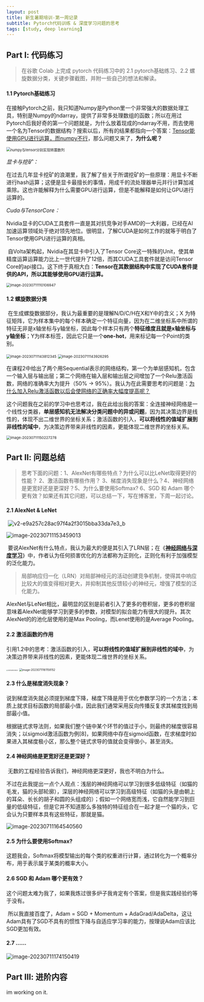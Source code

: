 ```yaml
---
layout: post
title: 新生暑期培训-第一周记录
subtitle: Pytorch代码训练 & 深度学习问题的思考
tags: [study, deep learning]
---
```


## Part Ⅰ: 代码练习

> 在谷歌 Colab 上完成 pytorch 代码练习中的 2.1 pytorch基础练习、2.2 螺旋数据分类，关键步骤截图，并附一些自己的想法和解读。

#### 1.1 Pytorch基础练习

​	在接触Pytorch之前，我只知道Numpy是Python里一个非常强大的数据处理工具，特别是Numpy的ndarray，提供了非常多处理数组的函数；所以在用过Pytorch后我好奇的第一个问题就是，为什么放着现成的ndarray不用，而去使用一个名为Tensor的数据结构？搜索以后，所有的结果都指向一个答案：<u>Tensor能使用GPU进行运算，而numpy不行</u>，那么问题又来了，**为什么呢？**

<img src="./assets/img/image-20230711101813212.png" alt="numpy与tensor分别实现转置数列" style="zoom:67%;" />

[^1]: numpy与tensor分别实现转置数列

*显卡与挖矿：*	

​	在过去几年显卡挖矿的浪潮里，我了解了些关于所谓挖矿的一些原理：用显卡不断进行hash运算；这便是显卡最擅长的事情，用成千的流处理器单元并行计算加减乘除。这也许能解释为什么需要GPU进行运算，但是不能解释是如何让GPU进行运算的。

*Cuda与TensorCore：*

​	Nvidia显卡的CUDA工具套件一直是其对抗竞争对手AMD的一大利器，已经在AI加速运算领域处于绝对领先地位。很明显，了解CUDA是如何工作的就等于明白了Tensor使用GPU进行运算的真相。

​	自Volta架构起，Nvidia在其显卡中引入了Tensor Core这一特殊的Unit，使其单精度运算运算能力比上一世代提升了12倍，而其CUDA工具套件就是访问Tensor Core的api接口。这下终于真相大白：**Tensor在其数据结构中实现了CUDA套件提供的API，所以其能够使用GPU进行运算。**

<img src="./assets/img/image-20230711110106947.png" alt="image-20230711110106947" style="zoom:67%;" />

[^2]: 在Pytorch中选择GPU或CPU进行运算



#### 1.2 螺旋数据分类

​	在生成螺旋数据部分，我认为最重要的是理解N/D/C/H在X和Y中的含义；X 为特征矩阵，它为样本集中的每个样本确定一个特征向量，因为在二维坐标系中所谓的特征无非是x轴坐标与y轴坐标，因此每个样本只有两个**特征维度且就是x轴坐标与y轴坐标**；Y为样本标签，因此它只是一个**one-hot**，用来标记每一个Point的类别。

<img src="./assets/img/image-20230711143812345.png" alt="image-20230711143812345" style="zoom:67%;" />

<img src="./assets/img/image-20230711143926295.png" alt="image-20230711143926295" style="zoom:67%;" />

[^3]: X与Y的Tensor

​	在课程2中给出了两个用Sequential表示的网络结构，第一个为单层感知机，包含一个输入层与输出层；第二个网络在输入层和输出层之间增加了一个Relu激活函数，网络的准确率大为提升（50% -> 95%）。我认为在此需要思考的问题是：<u>为什么加入Relu激活函数以后会使网络的正确率大幅度提高呢？</u>

​	这个问题我在之前的学习中也思考过，我在此给出我的答案：全连接神经网络是一个线性分类器，**单层感知机无法解决分类问题中的异或问题**，因为其决策边界是线性的，体现不出二维世界的坐标关系；激活函数的引入，**可以将线性的值域扩展到非线性的域中**，为决策边界带来非线性的因素，更能体现二维世界的坐标关系。

<img src="/assets/img/image-20230711150227278.png" alt="image-20230711150227278" style="zoom:67%;" />

[^4]: 加入Relu激活函数与未加Relu函数的对比



## Part Ⅱ: 问题总结

> 思考下面的问题：1、AlexNet有哪些特点？为什么可以比LeNet取得更好的性能？ 2、激活函数有哪些作用？ 3、梯度消失现象是什么？4、神经网络是更宽好还是更深好？5、为什么要使用Softmax? 6、SGD 和 Adam 哪个更有效？如果还有其它问题，可以总结一下，写在博客里，下周一起讨论。

#### 2.1 AlexNet & LeNet

​	![v2-e9a257c28ac97f4a2f3015bba33da7e3_b](/assets/img/v2-e9a257c28ac97f4a2f3015bba33da7e3_b.png)

[^5]: AlexNet Structure

![image-20230711153459013](/assets/img/image-20230711153459013.png)

[^6]: LeNet Structure

​	要说AlexNet有什么特点，我认为最大的便是其引入了LRN层；在《[**神经网络与深度学习**](https://nndl.github.io/)》中，作者认为任何损害优化的方法都称为正则化，正则化有利于加强模型的泛化能力。

> 局部响应归一化（LRN）对局部神经元的活动创建竞争机制，使得其中响应比较大的值变得相对更大，并抑制其他反馈较小的神经元，增强了模型的泛化能力。

​	AlexNet与LeNet相比，最明显的区别是前者引入了更多的卷积层，更多的卷积层意味着AlexNet能够学习到更多的参数，对模型的拟合能力有很大的提升。其次AlexNet的的池化层使用的是Max Pooling，而Lenet使用的是Average Pooling。



#### 2.2 激活函数的作用

​	引用1.2中的思考：激活函数的引入，**可以将线性的值域扩展到非线性的域中**，为决策边界带来非线性的因素，更能体现二维世界的坐标关系。

<img src="/assets/img/20210106110219329.png" alt="20210106110219329" style="zoom: 20%;" />

[^7]: Relu激活函数

<img src="/assets/img/image-20230711161158152.png" alt="image-20230711161158152" style="zoom:50%;" />

[^8]: sigmioid激活函数



#### 2.3 什么是梯度消失现象？

​	说到梯度消失就必须提到梯度下降，梯度下降是用于优化参数学习的一个方法；本质上就求目标函数的局部最小值，因此我们通常采用反向传播反复求其梯度找到局部最小值。

​	根据链式求导法则，如果我们整个链中某个环节的值过于小，则最终的梯度很容易消失；以sigmoid激活函数为例[8]，如果网络中存在sigmoid函数，在求梯度时如果进入其梯度极小区，那么整个链式求导的值就会变得很小，甚至消失。



#### 2.4 神经网络是更宽好还是更深好？

​	无数的工程经验告诉我们，神经网络更深更好，我也不明白为什么。

​	不过在此我提出一点个人观点：浅层的神经网络可以学习到很多低级特征（如猫的毛发，猫的头部轮廓），深层的神经网络可以学习到高级特征（如猫的头是由朝上的耳朵、长长的胡子和圆的头组成的）；假如一个网络宽而浅，它自然能学习到巨量的低级特征，但是它并不知道那么多独特的特征组合在一起才是一个猫的头，它会认为只要样本具有这些特征，那就是猫。

![image-20230711164540560](/assets/img/image-20230711164540560.png)

[^9]: 对于宽而浅的模型来说，左右这两坨，都是猫，尽管右边只是些图形，没有意义。



#### 2.5 为什么要使用Softmax?

​	这题我会，Softmax将模型输出的每个类的权重进行计算，通过转化为一个概率分布，用于表示属于某类的概率大小。



#### 2.6 SGD 和 Adam 哪个更有效？

​	这个问题太难为我了，如果我炼过很多炉子我肯定有个答案，但是我实践经验约等于没有。

​	所以我直接百度了，Adam = SGD + Momentum + AdaGrad/AdaDelta，这让Adam具有了SGD不具有的惯性下降与自适应学习率的能力，按理说Adam应该比SGD更加有效。



#### 2.7 ……

![image-20230711174150419](./../assets/img/image-20230711174150419.png)

## Part Ⅲ: 进阶内容

im working on it.

